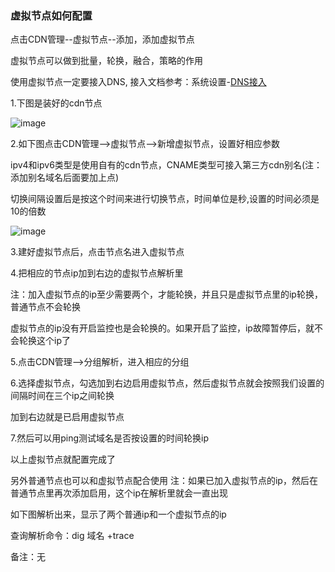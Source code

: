 ### 虚拟节点如何配置

点击CDN管理--虚拟节点--添加，添加虚拟节点

虚拟节点可以做到批量，轮换，融合，策略的作用

使用虚拟节点一定要接入DNS, 接入文档参考：系统设置-[DNS接入](/SharkCdnDoc/系统管理/系统设置/DNS接入.md)

1.下图是装好的cdn节点

![image](https://user-images.githubusercontent.com/90588289/135235446-68a55245-7c62-4dc5-a7db-7cb4b1e3e371.png)

2.如下图点击CDN管理—>虚拟节点—>新增虚拟节点，设置好相应参数

ipv4和ipv6类型是使用自有的cdn节点，CNAME类型可接入第三方cdn别名(注：添加别名域名后面要加上点)

切换间隔设置后是按这个时间来进行切换节点，时间单位是秒,设置的时间必须是10的倍数

![image](https://user-images.githubusercontent.com/90588289/135235778-d4019e21-9687-4ba8-b9b2-0da80b6fe1bf.png)

3.建好虚拟节点后，点击节点名进入虚拟节点

4.把相应的节点ip加到右边的虚拟节点解析里

注：加入虚拟节点的ip至少需要两个，才能轮换，并且只是虚拟节点里的ip轮换，普通节点不会轮换

虚拟节点的ip没有开启监控也是会轮换的。如果开启了监控，ip故障暂停后，就不会轮换这个ip了

5.点击CDN管理—>分组解析，进入相应的分组

6.选择虚拟节点，勾选加到右边启用虚拟节点，然后虚拟节点就会按照我们设置的间隔时间在三个ip之间轮换

加到右边就是已启用虚拟节点

7.然后可以用ping测试域名是否按设置的时间轮换ip

以上虚拟节点就配置完成了

另外普通节点也可以和虚拟节点配合使用
注：如果已加入虚拟节点的ip，然后在普通节点里再次添加启用，这个ip在解析里就会一直出现

如下图解析出来，显示了两个普通ip和一个虚拟节点的ip

查询解析命令：dig 域名 +trace

备注：无
